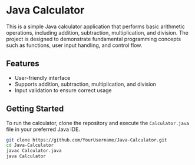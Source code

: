 # Java Calculator

This is a simple Java calculator application that performs basic arithmetic operations, including addition, subtraction, multiplication, and division. The project is designed to demonstrate fundamental programming concepts such as functions, user input handling, and control flow.

## Features

- User-friendly interface
- Supports addition, subtraction, multiplication, and division
- Input validation to ensure correct usage

## Getting Started

To run the calculator, clone the repository and execute the `Calculator.java` file in your preferred Java IDE.

```bash
git clone https://github.com/YourUsername/Java-Calculator.git
cd Java-Calculator
javac Calculator.java
java Calculator
